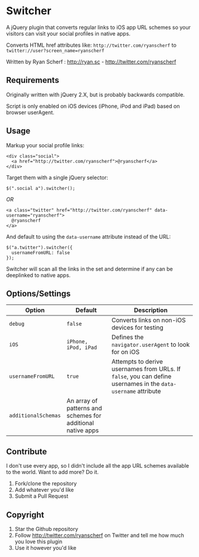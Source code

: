 Switcher
============
A jQuery plugin that converts regular links to iOS app URL schemes so your visitors can visit your social profiles in native apps.

Converts HTML href attributes like: `http://twitter.com/ryanscherf` to `twitter://user?screen_name=ryanscherf`

Written by Ryan Scherf : http://ryan.sc - http://twitter.com/ryanscherf

Requirements
------------
Originally written with jQuery 2.X, but is probably backwards compatible.

Script is only enabled on iOS devices (iPhone, iPod and iPad) based on browser userAgent.


Usage
------------
Markup your social profile links:
```
<div class="social">
  <a href="http://twitter.com/ryanscherf">@ryanscherf</a>
</div>
```

Target them with a single jQuery selector:
```
$(".social a").switcher();
```

*OR*

```
<a class="twitter" href="http://twitter.com/ryanscherf" data-username="ryanscherf">
  @ryanscherf
</a>
```

And default to using the `data-username` attribute instead of the URL:

```
$("a.twitter").switcher({
  usernameFromURL: false
});
```

Switcher will scan all the links in the set and determine if any can be deeplinked to native apps.


Options/Settings
------------
Option | Default | Description
------ | ------- | ---------------------------------------------
`debug`| `false` |Converts links on non-iOS devices for testing
`iOS`  | `iPhone, iPod, iPad` | Defines the `navigator.userAgent` to look for on iOS
`usernameFromURL` | `true` | Attempts to derive usernames from URLs. If `false`, you can define usernames in the `data-username` attribute
`additionalSchemas` | An array of patterns and schemes for additional native apps


Contribute
------------
I don't use every app, so I didn't include all the app URL schemes available to the world. Want to add more? Do it.

1. Fork/clone the repository
2. Add whatever you'd like
3. Submit a Pull Request



Copyright
------------
1. Star the Github repository
2. Follow http://twitter.com/ryanscherf on Twitter and tell me how much you love this plugin
3. Use it however you'd like



